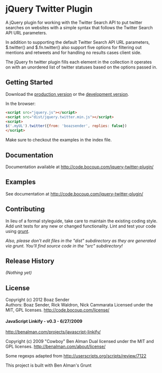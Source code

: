 # jQuery Twitter Plugin

A jQuery plugin for working with the Twitter Search API to put twitter searches on websites with a simple syntax that follows the Twitter Search API URL parameters.

In addition to supporting the default Twitter Search API URL parameters, $.twitter() and $.fn.twitter() also support five options for filtering out mentions and retweets and for handling no results cases client side.

The jQuery fn twitter plugin fills each element in the collection it operates on with an unordered list of twitter statuses based on the options passed in.


## Getting Started
Download the [production version][min] or the [development version][max].

[min]: https://raw.github.com/cowboy/jquery.twitter/master/dist/jquery.twitter.min.js
[max]: https://raw.github.com/cowboy/jquery.twitter/master/dist/jquery.twitter.js

In the browser:

```html
<script src="jquery.js"></script>
<script src="dist/jquery.twitter.min.js"></script>
<script>
$('.myUL').twitter({from: 'boazsender', replies: false})
</script>
```

Make sure to checkout the examples in the index file.

## Documentation
Documentation available at http://code.bocoup.com/jquery-twitter-plugin/

## Examples
See documentation at http://code.bocoup.com/jquery-twitter-plugin/

## Contributing
In lieu of a formal styleguide, take care to maintain the existing coding style. Add unit tests for any new or changed functionality. Lint and test your code using [grunt](https://github.com/cowboy/grunt).

_Also, please don't edit files in the "dist" subdirectory as they are generated via grunt. You'll find source code in the "src" subdirectory!_

## Release History
_(Nothing yet)_

## License
Copyright (c) 2012 Boaz Sender  
Authors: Boaz Sender, Rick Waldron, Nick Cammarata
Licensed under the MIT, GPL licenses.
http://code.bocoup.com/license/

#### JavaScript Linkify - v0.3 - 6/27/2009
http://benalman.com/projects/javascript-linkify/

Copyright (c) 2009 "Cowboy" Ben Alman
Dual licensed under the MIT and GPL licenses.
http://benalman.com/about/license/

Some regexps adapted from http://userscripts.org/scripts/review/7122

This project is built with Ben Alman's Grunt